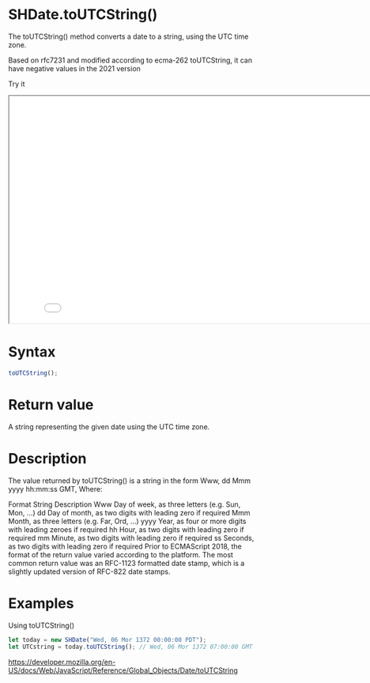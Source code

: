 # SHDate.toUTCString()

The toUTCString() method converts a date to a string, using the UTC time zone.

Based on rfc7231 and modified according to ecma-262 toUTCString, it can have negative values in the 2021 version

Try it

<iframe style="width: 830px; height: 460px;" src="/SHDateTime-js/examples/live.html?function=getHours" title="MDN Web Docs Interactive Example" loading="lazy"></iframe>
<br/>

# Syntax

```js
toUTCString();
```

# Return value

A string representing the given date using the UTC time zone.

# Description

The value returned by toUTCString() is a string in the form Www, dd Mmm yyyy hh:mm:ss GMT, Where:

Format String Description
Www Day of week, as three letters (e.g. Sun, Mon, ...)
dd Day of month, as two digits with leading zero if required
Mmm Month, as three letters (e.g. Far, Ord, ...)
yyyy Year, as four or more digits with leading zeroes if required
hh Hour, as two digits with leading zero if required
mm Minute, as two digits with leading zero if required
ss Seconds, as two digits with leading zero if required
Prior to ECMAScript 2018, the format of the return value varied according to the platform. The most common return value was an RFC-1123 formatted date stamp, which is a slightly updated version of RFC-822 date stamps.

# Examples

Using toUTCString()

```js
let today = new SHDate("Wed, 06 Mor 1372 00:00:00 PDT");
let UTCstring = today.toUTCString(); // Wed, 06 Mor 1372 07:00:00 GMT
```

https://developer.mozilla.org/en-US/docs/Web/JavaScript/Reference/Global_Objects/Date/toUTCString
